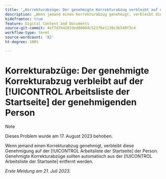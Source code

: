 ```yaml
---
title: '„Korrekturabzüge: Der genehmigte Korrekturabzug verbleibt auf der Arbeitsliste der Startseite der genehmigenden Person “'
description: „Wenn jemand einen Korrekturabzug genehmigt, verbleibt diese Genehmigung auf der Arbeitsliste der Startseite der Person. Genehmigte Korrekturabzüge sollten automatisch aus der Arbeitsliste für die Startseite entfernt werden.“
hidefromtoc: true
feature: Digital Content and Documents
source-git-commit: 4ef7d7b4287ded00084c521f6e1130c3b549f3c4
workflow-type: tm+mt
source-wordcount: '82'
ht-degree: 100%

---
```



# Korrekturabzüge: Der genehmigte Korrekturabzug verbleibt auf der [!UICONTROL Arbeitsliste der Startseite] der genehmigenden Person

<!--WF and WFP TOCs-->

>[!NOTE]
>
>Dieses Problem wurde am 17. August 2023 behoben.

Wenn jemand einen Korrekturabzug genehmigt, verbleibt diese Genehmigung auf der [!UICONTROL Arbeitsliste der Startseite] der Person. Genehmigte Korrekturabzüge sollten automatisch aus der [!UICONTROL Arbeitsliste der Startseite] entfernt werden.

_Erste Meldung am 21. Juli 2023._

